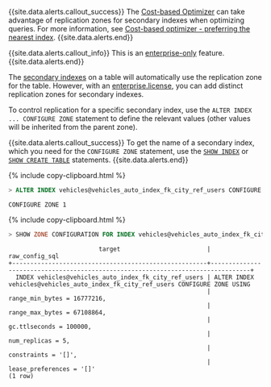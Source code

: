 {{site.data.alerts.callout_success}}
The [Cost-based Optimizer](cost-based-optimizer.html) can take advantage of replication zones for secondary indexes when optimizing queries. For more information, see [Cost-based optimizer - preferring the nearest index](cost-based-optimizer.html#preferring-the-nearest-index).
{{site.data.alerts.end}}

{{site.data.alerts.callout_info}}
This is an [enterprise-only](enterprise-licensing.html) feature.
{{site.data.alerts.end}}

The [secondary indexes](indexes.html) on a table will automatically use the replication zone for the table. However, with an [enterprise.license](cluster-settings.html#setting-enterprise-license), you can add distinct replication zones for secondary indexes.

To control replication for a specific secondary index, use the `ALTER INDEX ... CONFIGURE ZONE` statement to define the relevant values (other values will be inherited from the parent zone).

{{site.data.alerts.callout_success}}
To get the name of a secondary index, which you need for the `CONFIGURE ZONE` statement, use the [`SHOW INDEX`](show-index.html) or [`SHOW CREATE TABLE`](show-create.html) statements.
{{site.data.alerts.end}}

{% include copy-clipboard.html %}
~~~ sql
> ALTER INDEX vehicles@vehicles_auto_index_fk_city_ref_users CONFIGURE ZONE USING num_replicas = 5, gc.ttlseconds = 100000;
~~~

~~~
CONFIGURE ZONE 1
~~~

{% include copy-clipboard.html %}
~~~ sql
> SHOW ZONE CONFIGURATION FOR INDEX vehicles@vehicles_auto_index_fk_city_ref_users;
~~~

~~~
                         target                        |                                 raw_config_sql
+------------------------------------------------------+---------------------------------------------------------------------------------+
  INDEX vehicles@vehicles_auto_index_fk_city_ref_users | ALTER INDEX vehicles@vehicles_auto_index_fk_city_ref_users CONFIGURE ZONE USING
                                                       |     range_min_bytes = 16777216,
                                                       |     range_max_bytes = 67108864,
                                                       |     gc.ttlseconds = 100000,
                                                       |     num_replicas = 5,
                                                       |     constraints = '[]',
                                                       |     lease_preferences = '[]'
(1 row)
~~~

